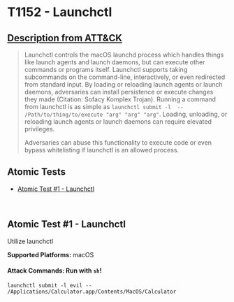 # T1152 - Launchctl
## [Description from ATT&CK](https://attack.mitre.org/wiki/Technique/T1152)
<blockquote>Launchctl controls the macOS launchd process which handles things like launch agents and launch daemons, but can execute other commands or programs itself. Launchctl supports taking subcommands on the command-line, interactively, or even redirected from standard input. By loading or reloading launch agents or launch daemons, adversaries can install persistence or execute changes they made  (Citation: Sofacy Komplex Trojan). Running a command from launchctl is as simple as <code>launchctl submit -l <labelName> -- /Path/to/thing/to/execute "arg" "arg" "arg"</code>. Loading, unloading, or reloading launch agents or launch daemons can require elevated privileges. 

Adversaries can abuse this functionality to execute code or even bypass whitelisting if launchctl is an allowed process.</blockquote>

## Atomic Tests

- [Atomic Test #1 - Launchctl](#atomic-test-1---launchctl)


<br/>

## Atomic Test #1 - Launchctl
Utilize launchctl

**Supported Platforms:** macOS





#### Attack Commands: Run with `sh`! 
```
launchctl submit -l evil -- /Applications/Calculator.app/Contents/MacOS/Calculator
```






<br/>
